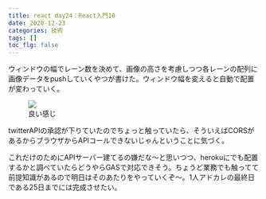 ```yaml
---
title: react day24：React入門10
date: 2020-12-23
categories: 技術
tags: []
toc_flg: false
---
```


ウィンドウの幅でレーン数を決めて、画像の高さを考慮しつつ各レーンの配列に画像データをpushしていくやつが書けた。ウィンドウ幅を変えると自動で配置が変わっていく。

<figure><img src="https://firebasestorage.googleapis.com/v0/b/hukurouo.appspot.com/o/images%2Frapture_20201223214844.png?alt=media&token=0cbae9b8-9d14-416a-ac4c-be731f4dc6da"><figcaption>良い感じ</figcaption></figure>

twitterAPIの承認が下りていたのでちょっと触っていたら、そういえばCORSがあるからブラウザからAPIコールできないじゃんということに気づく。

これだけのためにAPIサーバー建てるの嫌だな～と思いつつ、herokuにでも配置するかと調べていたらどうやらGASで対応できそう。ちょうど業務でも触ってて前提知識があるので明日はそのあたりをやっていくぞ～。1人アドカレの最終日である25日までには完成させたい。